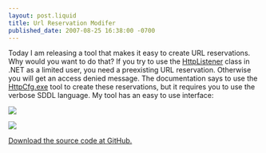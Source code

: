```yaml
---
layout: post.liquid
title: Url Reservation Modifer
published_date: 2007-08-25 16:38:00 -0700
---
```


Today I am releasing a tool that makes it easy to create URL reservations.  Why would you want to do that?  If you try to use the <a href="https://docs.microsoft.com/dotnet/api/system.net.httplistener">HttpListener</a> class in .NET as a limited user, you need a preexisting URL reservation.  Otherwise you will get an access denied message.  The documentation says to use the <a href="https://docs.microsoft.com/windows/win32/http/httpcfg-exe">HttpCfg.exe</a> tool to create these reservations, but it requires you to use the verbose SDDL language.  My tool has an easy to use interface:

![](/images/AddReservation.png)

![](/images/UrlAclModifer.png)

<a href="https://github.com/AustinWise/UrlAclModifier">Download the source code at GitHub.</a>
